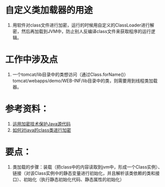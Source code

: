 # 自定义类加载器的用途
1.	用软件对class文件进行加密，运行的时候用自定义的ClassLoader进行解密，然后再加载到JVM中，防止别人反编译class文件来获取程序的运行逻辑。

# 工作中涉及点
1.	一个tomcat/lib目录中的类想访问（通过Class.forName()）tomcat/webapps/demo/WEB-INF/lib目录中的类，则需要用到线程类加载器。
	
# 参考资料：
1.	[运用加密技术保护Java源代码](http://wenku.baidu.com/link?url=8vxb12ETlLejTwQUmHjIG6R3fjgzqIyK7lIZwbhi_BNk48vM-5pO-4MIdXkCVFWHxFpeO57Q1BjXvXus5jtSgHmDfbchf7s9wcB0LQ0ALqq)
2.	[如何对java的class类进行加密](http://blog.csdn.net/joeyshi/article/details/4138483)

# 要点：
1.	类加载的步骤：装载（把class中的内容读取到jvm中，形成一个Class实例）、链接（对该Class实例中的静态变量进行初始化，并且解析该类依赖的类和接口）、初始化（执行静态初始化代码、静态属性的初始化）